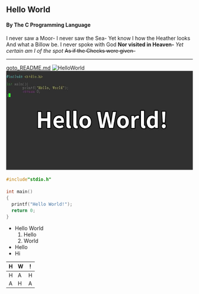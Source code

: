 ## Hello World
#### By The C Programming Language
I never saw a Moor-
I never saw the Sea-
Yet know I how the Heather looks
And what a Billow be.
I never spoke with God
**Nor visited in Heaven-**
*Yet certain am I of the spot*
~~As if the Checks were given-~~
***************************************
[goto_README.md](/README.md)
![HelloWorld](https://image.baidu.com/search/detail?ct=503316480&z=0&ipn=d&word=hello%20world&step_word=&hs=0&pn=6&spn=0&di=134970&pi=0&rn=1&tn=baiduimagedetail&is=0%2C0&istype=0&ie=utf-8&oe=utf-8&in=&cl=2&lm=-1&st=undefined&cs=3790635636%2C3629420152&os=2609007418%2C1471302885&simid=4118915195%2C755805657&adpicid=0&lpn=0&ln=1857&fr=&fmq=1618237801388_R&fm=&ic=undefined&s=undefined&hd=undefined&latest=undefined&copyright=undefined&se=&sme=&tab=0&width=undefined&height=undefined&face=undefined&ist=&jit=&cg=&bdtype=0&oriquery=&objurl=https%3A%2F%2Fgimg2.baidu.com%2Fimage_search%2Fsrc%3Dhttp%3A%2F%2Fxxx.fishc.com%2Fforum%2F201706%2F13%2F200636xg4x373b3outolwt.png%26refer%3Dhttp%3A%2F%2Fxxx.fishc.com%26app%3D2002%26size%3Df9999%2C10000%26q%3Da80%26n%3D0%26g%3D0n%26fmt%3Djpeg%3Fsec%3D1620829805%26t%3Dc7fc299596f9bc381964506d92def3ea&fromurl=ippr_z2C%24qAzdH3FAzdH3Fkkf_z%26e3Butfiv_z%26e3Bv54AzdH3Fpi6jw1-bbmab-8-8_z%26e3Bip4s&gsm=1&rpstart=0&rpnum=0&islist=&querylist=&force=undefined)
![Hello](/hello.jpg)
```c
#include"stdio.h"

int main()
{
  printf("Hello World!");
  return 0;
}

```

* Hello World
  1. Hello
  2. World
* Hello
* Hi

| H    | W    | !    |
| ---- | ---- | ---- |
| H    | A    | H    |
| A    | H    | A    |

